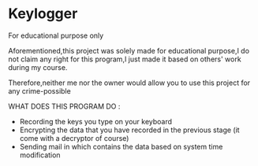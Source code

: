 # Keylogger
For educational purpose only

Aforementioned,this project was solely made for educational purpose,I do not claim any right for this program,I just made it based on others' work during my course.

Therefore,neither me nor the owner would allow you to use this project for any crime-possible

WHAT DOES THIS PROGRAM DO :
- Recording the keys you type on your keyboard
- Encrypting the data that you have recorded in the previous stage (it come with a decryptor of course)
- Sending mail in which contains the data based on system time modification
